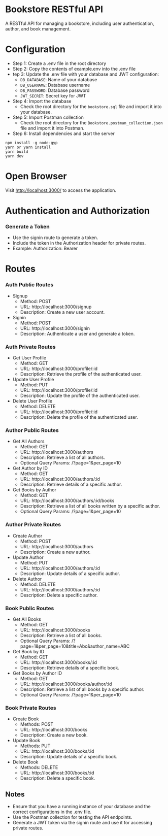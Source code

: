 # Bookstore RESTful API
A RESTful API for managing a bookstore, including user authentication, author, and book management.

# Configuration
- Step 1: Create a .env file in the root directory
- Step 2: Copy the contents of example.env into the .env file
- tep 3: Update the .env file with your database and JWT configuration:
    - `DB_DATABASE`: Name of your database
    - `DB_USERNAME`: Database username
    - `DB_PASSWORD`: Database password
    - `JWT_SECRET`: Secret key for JWT
- Step 4: Import the database
    - Check the root directory for the `bookstore.sql` file and import it into your database.
- Step 5: Import Postman collection
    - Check the root directory for the `Bookstore.postman_collection.json` file and import it into Postman.
- Step 6: Install dependencies and start the server
```
npm install -g node-gyp
yarn or yarn install
yarn build
yarn dev
```

# Open Browser
Visit [http://localhost:3000/](http://localhost:3000/) to access the application.

# Authentication and Authorization
### Generate a Token
- Use the signin route to generate a token.
- Include the token in the Authorization header for private routes.
- Example: Authorization: Bearer <token>

# Routes
### Auth Public Routes
- Signup
    - Method: POST
    - URL: http://localhost:3000/signup
    - Description: Create a new user account.
- Signin
    - Method: POST
    - URL: http://localhost:3000/signin
    - Description: Authenticate a user and generate a token.

### Auth Private Routes
- Get User Profile
    - Method: GET
    - URL: http://localhost:3000/profile/:id
    - Description: Retrieve the profile of the authenticated user.
- Update User Profile
    - Method: PUT
    - URL: http://localhost:3000/profile/:id
    - Description: Update the profile of the authenticated user.
- Delete User Profile
    - Method: DELETE
    - URL: http://localhost:3000/profile/:id
    - Description: Delete the profile of the authenticated user.

### Author Public Routes
- Get All Authors
    - Method: GET
    - URL: http://localhost:3000/authors
    - Description: Retrieve a list of all authors.
    - Optional Query Params: /?page=1&per_page=10
- Get Author by ID
    - Method: GET
    - URL: http://localhost:3000/authors/:id
    - Description: Retrieve details of a specific author.
- Get Books by Author
    - Method: GET
    - URL: http://localhost:3000/authors/:id/books
    - Description: Retrieve a list of all books written by a specific author.
    - Optional Query Params: /?page=1&per_page=10

### Author Private Routes
- Create Author
    - Method: POST
    - URL: http://localhost:3000/authors
    - Description: Create a new author.
- Update Author
    - Method: PUT
    - URL: http://localhost:3000/authors/:id
    - Description: Update details of a specific author.
- Delete Author
    - Method: DELETE
    - URL: http://localhost:3000/authors/:id
    - Description: Delete a specific author.

### Book Public Routes
- Get All Books
    - Method: GET
    - URL: http://localhost:3000/books
    - Description: Retrieve a list of all books.
    - Optional Query Params: /?page=1&per_page=10&title=Abc&author_name=ABC
- Get Book by ID
    - Method: GET
    - URL: http://localhost:3000/books/:id
    - Description: Retrieve details of a specific book.
- Get Books by Author ID
    - Method: GET
    - URL: http://localhost:3000/books/author/:id
    - Description: Retrieve a list of all books by a specific author.
    - Optional Query Params: /?page=1&per_page=10

### Book Private Routes
- Create Book
    - Methods: POST
    - URL: http://localhost:300/books
    - Description: Create a new book.
- Update Book
    - Methods: PUT
    - URL: http://localhost:300/books/:id
    - Description: Update details of a specific book.
- Delete Book
    - Methods: DELETE
    - URL: http://localhost:300/books/:id
    - Description: Delete a specific book.


## Notes
- Ensure that you have a running instance of your database and the correct configurations in the .env file.
- Use the Postman collection for testing the API endpoints.
- Generate a JWT token via the signin route and use it for accessing private routes.